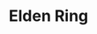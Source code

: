 ---
slug: "lost-ark"
title: "Elden Ring"
link: "https://store.steampowered.com/app/1245620/ELDEN_RING/"
cover: https://image.api.playstation.com/vulcan/img/rnd/202111/0506/hcFeWRVGHYK72uOw6Mn6f4Ms.jpg
releaseDate: "February 25, 2022"
---